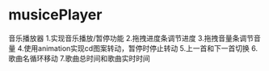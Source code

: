 # musicePlayer
音乐播放器
1.实现音乐播放/暂停功能
2.拖拽进度条调节进度
3.拖拽音量条调节音量
4.使用animation实现cd图案转动，暂停时停止转动
5.上一首和下一首切换
6.歌曲名循环移动
7.歌曲总时间和歌曲实时时间